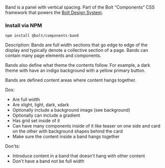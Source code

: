 Band is a panel with vertical spacing. Part of the Bolt “Components” CSS framework that powers the [Bolt Design System](https://www.boltdesignsystem.com).

### Install via NPM

```
npm install @bolt/components-band
```

Description:
Bands are full width sections that go edge to edge of the display and typically denote a collective section of a page. Bands can contain many page elements and components.

Bands also define what theme the contents follow. For example, a dark theme with have an indigo background with a yellow primary button. 

Bands are defined content areas where content hangs together. 

Dos:

* Are full width
* Are xlight, light, dark, xdark
* Optionally include a background image (see background) 
* Optionally can include a gradient
* Has grid set inside of it
* Can have many components inside of it like teaser on one side and card on the other with background shapes behind the card
* Make sure the content inside a band hangs together

Don'ts:

* Introduce content in a band that doesn't hang with other content
* Don't have a band not be full width
